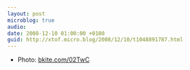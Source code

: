 ```yaml
---
layout: post
microblog: true
audio: 
date: 2008-12-10 01:00:00 +0100
guid: http://xtof.micro.blog/2008/12/10/t1048891787.html
---
```

- Photo: [bkite.com/02TwC](http://bkite.com/02TwC)
